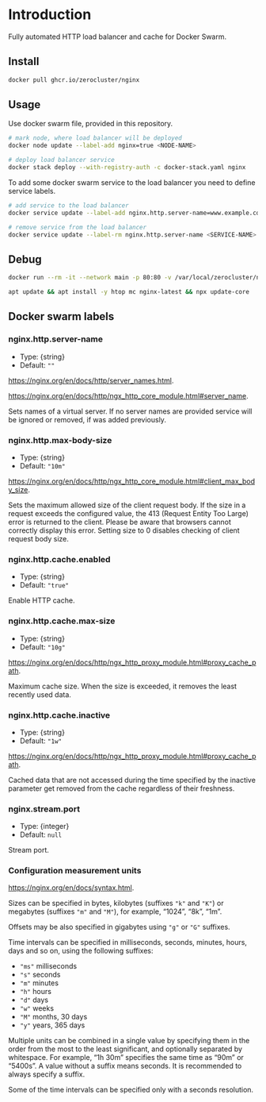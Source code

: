 # Introduction

Fully automated HTTP load balancer and cache for Docker Swarm.

## Install

```sh
docker pull ghcr.io/zerocluster/nginx
```

## Usage

Use docker swarm file, provided in this repository.

```sh
# mark node, where load balancer will be deployed
docker node update --label-add nginx=true <NODE-NAME>

# deploy load balancer service
docker stack deploy --with-registry-auth -c docker-stack.yaml nginx
```

To add some docker swarm service to the load balancer you need to define service labels.

```sh
# add service to the load balancer
docker service update --label-add nginx.http.server-name=www.example.com <SERVICE-NAME>

# remove service from the load balancer
docker service update --label-rm nginx.http.server-name <SERVICE-NAME>
```

## Debug

```sh
docker run --rm -it --network main -p 80:80 -v /var/local/zerocluster/nginx:/var/local -v /var/run/docker.sock:/var/run/docker.sock ghcr.io/zerocluster/node
```

```sh
apt update && apt install -y htop mc nginx-latest && npx update-core
```

## Docker swarm labels

### nginx.http.server-name

- Type: {string}
- Default: `""`

<https://nginx.org/en/docs/http/server_names.html>.

<https://nginx.org/en/docs/http/ngx_http_core_module.html#server_name>.

Sets names of a virtual server. If no server names are provided service will be ignored or removed, if was added previously.

### nginx.http.max-body-size

- Type: {string}
- Default: `"10m"`

<https://nginx.org/en/docs/http/ngx_http_core_module.html#client_max_body_size>.

Sets the maximum allowed size of the client request body. If the size in a request exceeds the configured value, the 413 (Request Entity Too Large) error is returned to the client. Please be aware that browsers cannot correctly display this error. Setting size to 0 disables checking of client request body size.

### nginx.http.cache.enabled

- Type: {string}
- Default: `"true"`

Enable HTTP cache.

### nginx.http.cache.max-size

- Type: {string}
- Default: `"10g"`

<https://nginx.org/en/docs/http/ngx_http_proxy_module.html#proxy_cache_path>.

Maximum cache size. When the size is exceeded, it removes the least recently used data.

### nginx.http.cache.inactive

- Type: {string}
- Default: `"1w"`

<https://nginx.org/en/docs/http/ngx_http_proxy_module.html#proxy_cache_path>.

Cached data that are not accessed during the time specified by the inactive parameter get removed from the cache regardless of their freshness.

### nginx.stream.port

- Type: {integer}
- Default: `null`

Stream port.

### Configuration measurement units

<https://nginx.org/en/docs/syntax.html>.

Sizes can be specified in bytes, kilobytes (suffixes `"k"` and `"K"`) or megabytes (suffixes `"m"` and `"M"`), for example, “1024”, “8k”, “1m”.

Offsets may be also specified in gigabytes using `"g"` or `"G"` suffixes.

Time intervals can be specified in milliseconds, seconds, minutes, hours, days and so on, using the following suffixes:

- `"ms"` milliseconds
- `"s"` seconds
- `"m"` minutes
- `"h"` hours
- `"d"` days
- `"w"` weeks
- `"M"` months, 30 days
- `"y"` years, 365 days

Multiple units can be combined in a single value by specifying them in the order from the most to the least significant, and optionally separated by whitespace. For example, “1h 30m” specifies the same time as “90m” or “5400s”. A value without a suffix means seconds. It is recommended to always specify a suffix.

Some of the time intervals can be specified only with a seconds resolution.

